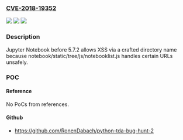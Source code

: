 ### [CVE-2018-19352](https://cve.mitre.org/cgi-bin/cvename.cgi?name=CVE-2018-19352)
![](https://img.shields.io/static/v1?label=Product&message=n%2Fa&color=blue)
![](https://img.shields.io/static/v1?label=Version&message=n%2Fa&color=blue)
![](https://img.shields.io/static/v1?label=Vulnerability&message=n%2Fa&color=brighgreen)

### Description

Jupyter Notebook before 5.7.2 allows XSS via a crafted directory name because notebook/static/tree/js/notebooklist.js handles certain URLs unsafely.

### POC

#### Reference
No PoCs from references.

#### Github
- https://github.com/RonenDabach/python-tda-bug-hunt-2

